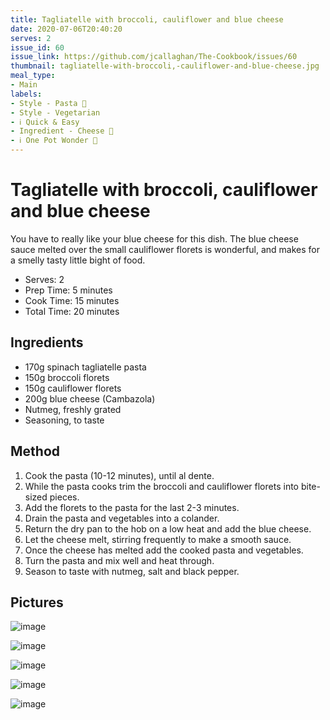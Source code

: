 ```yaml
---
title: Tagliatelle with broccoli, cauliflower and blue cheese
date: 2020-07-06T20:40:20
serves: 2
issue_id: 60
issue_link: https://github.com/jcallaghan/The-Cookbook/issues/60
thumbnail: tagliatelle-with-broccoli,-cauliflower-and-blue-cheese.jpg
meal_type:
- Main
labels:
- Style - Pasta 🍝
- Style - Vegetarian
- ℹ️ Quick & Easy
- Ingredient - Cheese 🧀
- ℹ️ One Pot Wonder 💪
---
```


# Tagliatelle with broccoli, cauliflower and blue cheese

You have to really like your blue cheese for this dish. The blue cheese sauce melted over the small cauliflower florets is wonderful, and makes for a smelly tasty little bight of food.

- Serves: 2
- Prep Time: 5 minutes
- Cook Time: 15 minutes
- Total Time: 20 minutes

## Ingredients

* 170g spinach tagliatelle pasta
* 150g broccoli florets
* 150g cauliflower florets
* 200g blue cheese (Cambazola)
* Nutmeg, freshly grated
* Seasoning, to taste

## Method

1. Cook the pasta (10-12 minutes), until al dente. 
1. While the pasta cooks trim the broccoli and cauliflower florets into bite-sized pieces.
1. Add the florets to the pasta for the last 2-3 minutes.
1. Drain the pasta and vegetables into a colander.
1. Return the dry pan to the hob on a low heat and add the blue cheese.
1. Let the cheese melt, stirring frequently to make a smooth sauce.
1. Once the cheese has melted add the cooked pasta and vegetables.
1. Turn the pasta and mix well and heat through.
1. Season to taste with nutmeg, salt and black pepper.

## Pictures

![image](https://user-images.githubusercontent.com/7449908/87348975-87d10e80-c54d-11ea-9380-41a1408ad459.jpeg)

![image](https://user-images.githubusercontent.com/7449908/87348999-93243a00-c54d-11ea-9c0a-dbba1652084a.jpeg)

![image](https://user-images.githubusercontent.com/7449908/87349042-a1725600-c54d-11ea-9ff9-1f176c7196ed.jpeg)

![image](https://user-images.githubusercontent.com/7449908/87349080-afc07200-c54d-11ea-8c40-7669dc040818.jpeg)

![image](https://user-images.githubusercontent.com/7449908/87349122-bbac3400-c54d-11ea-8400-c18248d08fed.jpeg)


